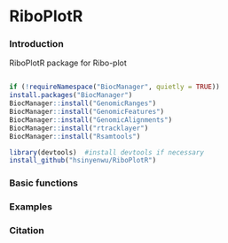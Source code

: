 # RiboPlotR
### Introduction
RiboPlotR package for Ribo-plot

```R

if (!requireNamespace("BiocManager", quietly = TRUE))
install.packages("BiocManager")
BiocManager::install("GenomicRanges")
BiocManager::install("GenomicFeatures")
BiocManager::install("GenomicAlignments")
BiocManager::install("rtracklayer") 
BiocManager::install("Rsamtools") 

library(devtools)  #install devtools if necessary
install_github("hsinyenwu/RiboPlotR")
```
### Basic functions

### Examples



### Citation
